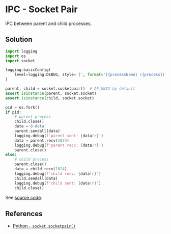 # IPC - Socket Pair

IPC between parent and child processes.

## Solution

```python
import logging
import os
import socket

logging.basicConfig(
    level=logging.DEBUG, style='{', format='[{processName} ({process})] {message}'
)

parent, child = socket.socketpair()  # AF_UNIX by default
assert isinstance(parent, socket.socket)
assert isinstance(child, socket.socket)

pid = os.fork()
if pid:
    # parent process
    child.close()
    data = b'data'
    parent.sendall(data)
    logging.debug(f'parent sent: {data!r}')
    data = parent.recv(1024)
    logging.debug(f'parent recv: {data!r}')
    parent.close()
else:
    # child process
    parent.close()
    data = child.recv(1024)
    logging.debug(f'child recv: {data!r}')
    child.sendall(data)
    logging.debug(f'child sent: {data!r}')
    child.close()
```

See [source code](https://github.com/leven-cn/python-cookbook/blob/main/examples/core/ipc_socketpair.py).

## References

- [Python - `socket.socketpair()`](https://docs.python.org/3/library/socket.html#socket.socketpair)
